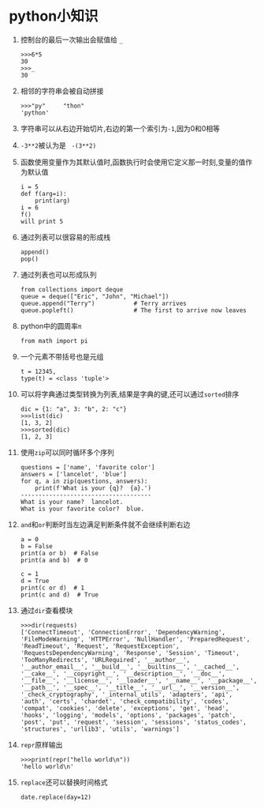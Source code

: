 # python小知识

1. 控制台的最后一次输出会赋值给 `_`

   ```
   >>>6*5
   30
   >>>_
   30
   ```

2. 相邻的字符串会被自动拼接

   ```
   >>>"py"     "thon"
   'python'
   ```

3. 字符串可以从右边开始切片,右边的第一个索引为`-1`,因为0和0相等

4. `-3**2`被认为是 ` -(3**2)`

5. 函数使用变量作为其默认值时,函数执行时会使用它定义那一时刻,变量的值作为默认值

   ```
   i = 5
   def f(arg=i):
       print(arg)
   i = 6
   f()
   will print 5
   ```

6. 通过列表可以很容易的形成栈

   ```
   append()
   pop()
   ```

7. 通过列表也可以形成队列

   ```
   from collections import deque
   queue = deque(["Eric", "John", "Michael"])
   queue.append("Terry")           # Terry arrives
   queue.popleft()                 # The first to arrive now leaves 
   ```

8. python中的圆周率`π`

   ```
   from math import pi
   ```

9. 一个元素不带括号也是元组

   ```
   t = 12345,   
   type(t) = <class 'tuple'>
   ```

10. 可以将字典通过类型转换为列表,结果是字典的键,还可以通过`sorted`排序

    ```
    dic = {1: "a", 3: "b", 2: "c"}
    >>>list(dic)
    [1, 3, 2]
    >>>sorted(dic)
    [1, 2, 3]
    ```

11. 使用`zip`可以同时循环多个序列

    ```
    questions = ['name', 'favorite color']
    answers = ['lancelot', 'blue']
    for q, a in zip(questions, answers):
        print(f'What is your {q}?  {a}.')
    -------------------------------------
    What is your name?  lancelot.
    What is your favorite color?  blue.
    ```

12. `and`和`or`判断时当左边满足判断条件就不会继续判断右边

    ```
    a = 0
    b = False
    print(a or b)  # False
    print(a and b)  # 0
    
    c = 1
    d = True
    print(c or d)  # 1
    print(c and d)  # True
    ```

13. 通过`dir`查看模块

    ```
    >>>dir(requests)
    ['ConnectTimeout', 'ConnectionError', 'DependencyWarning', 'FileModeWarning', 'HTTPError', 'NullHandler', 'PreparedRequest', 'ReadTimeout', 'Request', 'RequestException', 'RequestsDependencyWarning', 'Response', 'Session', 'Timeout', 'TooManyRedirects', 'URLRequired', '__author__', '__author_email__', '__build__', '__builtins__', '__cached__', '__cake__', '__copyright__', '__description__', '__doc__', '__file__', '__license__', '__loader__', '__name__', '__package__', '__path__', '__spec__', '__title__', '__url__', '__version__', '_check_cryptography', '_internal_utils', 'adapters', 'api', 'auth', 'certs', 'chardet', 'check_compatibility', 'codes', 'compat', 'cookies', 'delete', 'exceptions', 'get', 'head', 'hooks', 'logging', 'models', 'options', 'packages', 'patch', 'post', 'put', 'request', 'session', 'sessions', 'status_codes', 'structures', 'urllib3', 'utils', 'warnings']
    ```

14. `repr`原样输出

    ```
    >>>print(repr("hello world\n"))
    'hello world\n'
    ```

15. `replace`还可以替换时间格式

    ```
    date.replace(day=12)
    ```

    